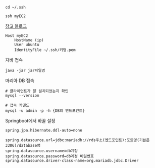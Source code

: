 ```
cd ~/.ssh

ssh myEC2
```

[참고 블로그](https://velog.io/@leesomyoung/%ED%8C%8C%EC%9B%8C%EC%89%98%EB%A1%9C-EC2%EC%97%90-ssh%EB%A1%9C-%EC%A0%91%EC%86%8D%ED%95%98%EA%B8%B0)

```
Host myEC2
	HostName (ip)
	User ubuntu
	IdentityFile ~/.ssh/키명.pem
```



자바 접속

```
java -jar jar파일명
```



마리아 DB 접속

```
# 클라이언트가 잘 설치되었는지 확인
mysql --version 
 
# 접속 커맨드 
mysql -u admin -p -h {DB의 엔드포인트}
```



Springboot에서 바꿀 설정

```
spring.jpa.hibernate.ddl-auto=none

spring.datasource.url=jdbc:mariadb://rds주소(엔드포인트):포트명(기본은 3306)/database명
spring.datasource.username=db계정
spring.datasource.password=db계정 비밀번호
spring.datasource.driver-class-name=org.mariadb.jdbc.Driver
```

